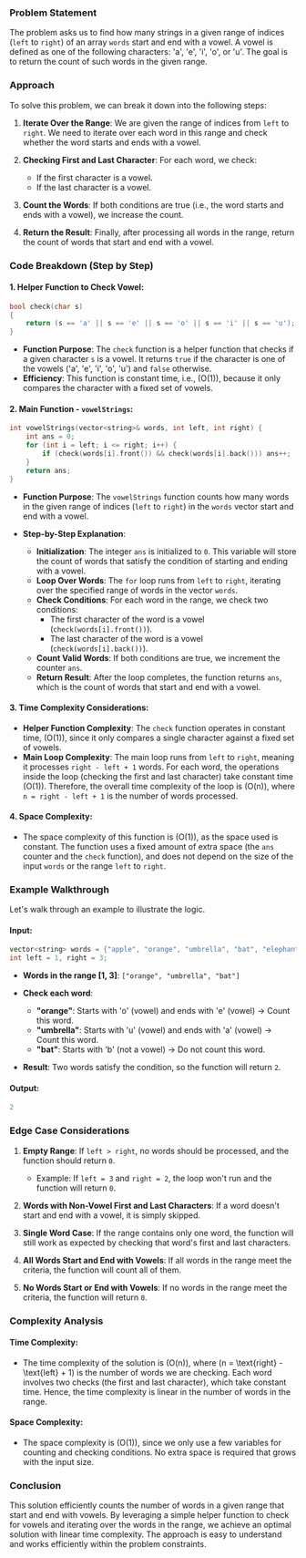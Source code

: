 ### Problem Statement

The problem asks us to find how many strings in a given range of indices (`left` to `right`) of an array `words` start and end with a vowel. A vowel is defined as one of the following characters: 'a', 'e', 'i', 'o', or 'u'. The goal is to return the count of such words in the given range.

### Approach

To solve this problem, we can break it down into the following steps:

1. **Iterate Over the Range**: We are given the range of indices from `left` to `right`. We need to iterate over each word in this range and check whether the word starts and ends with a vowel.
  
2. **Checking First and Last Character**: For each word, we check:
   - If the first character is a vowel.
   - If the last character is a vowel.
   
3. **Count the Words**: If both conditions are true (i.e., the word starts and ends with a vowel), we increase the count.

4. **Return the Result**: Finally, after processing all words in the range, return the count of words that start and end with a vowel.

### Code Breakdown (Step by Step)

#### 1. **Helper Function to Check Vowel**:
```cpp
bool check(char s)
{
    return (s == 'a' || s == 'e' || s == 'o' || s == 'i' || s == 'u');
}
```
- **Function Purpose**: The `check` function is a helper function that checks if a given character `s` is a vowel. It returns `true` if the character is one of the vowels ('a', 'e', 'i', 'o', 'u') and `false` otherwise.
- **Efficiency**: This function is constant time, i.e., \(O(1)\), because it only compares the character with a fixed set of vowels.

#### 2. **Main Function - `vowelStrings`**:
```cpp
int vowelStrings(vector<string>& words, int left, int right) {
    int ans = 0;
    for (int i = left; i <= right; i++) {
        if (check(words[i].front()) && check(words[i].back())) ans++;
    }
    return ans;
}
```
- **Function Purpose**: The `vowelStrings` function counts how many words in the given range of indices (`left` to `right`) in the `words` vector start and end with a vowel.
  
- **Step-by-Step Explanation**:
    - **Initialization**: The integer `ans` is initialized to `0`. This variable will store the count of words that satisfy the condition of starting and ending with a vowel.
    - **Loop Over Words**: The `for` loop runs from `left` to `right`, iterating over the specified range of words in the vector `words`.
    - **Check Conditions**: For each word in the range, we check two conditions:
      - The first character of the word is a vowel (`check(words[i].front())`).
      - The last character of the word is a vowel (`check(words[i].back())`).
    - **Count Valid Words**: If both conditions are true, we increment the counter `ans`.
    - **Return Result**: After the loop completes, the function returns `ans`, which is the count of words that start and end with a vowel.

#### 3. **Time Complexity Considerations**:
- **Helper Function Complexity**: The `check` function operates in constant time, \(O(1)\), since it only compares a single character against a fixed set of vowels.
- **Main Loop Complexity**: The main loop runs from `left` to `right`, meaning it processes `right - left + 1` words. For each word, the operations inside the loop (checking the first and last character) take constant time \(O(1)\). Therefore, the overall time complexity of the loop is \(O(n)\), where `n = right - left + 1` is the number of words processed.

#### 4. **Space Complexity**:
- The space complexity of this function is \(O(1)\), as the space used is constant. The function uses a fixed amount of extra space (the `ans` counter and the `check` function), and does not depend on the size of the input `words` or the range `left` to `right`.

### Example Walkthrough

Let's walk through an example to illustrate the logic.

#### Input:
```cpp
vector<string> words = {"apple", "orange", "umbrella", "bat", "elephant"};
int left = 1, right = 3;
```

- **Words in the range [1, 3]**: `["orange", "umbrella", "bat"]`
- **Check each word**:
  - **"orange"**: Starts with 'o' (vowel) and ends with 'e' (vowel) → Count this word.
  - **"umbrella"**: Starts with 'u' (vowel) and ends with 'a' (vowel) → Count this word.
  - **"bat"**: Starts with 'b' (not a vowel) → Do not count this word.
  
- **Result**: Two words satisfy the condition, so the function will return `2`.

#### Output:
```cpp
2
```

### Edge Case Considerations

1. **Empty Range**: If `left > right`, no words should be processed, and the function should return `0`.
   
   - Example: If `left = 3` and `right = 2`, the loop won't run and the function will return `0`.

2. **Words with Non-Vowel First and Last Characters**: If a word doesn't start and end with a vowel, it is simply skipped.

3. **Single Word Case**: If the range contains only one word, the function will still work as expected by checking that word's first and last characters.

4. **All Words Start and End with Vowels**: If all words in the range meet the criteria, the function will count all of them.

5. **No Words Start or End with Vowels**: If no words in the range meet the criteria, the function will return `0`.

### Complexity Analysis

#### Time Complexity:
- The time complexity of the solution is \(O(n)\), where \(n = \text{right} - \text{left} + 1\) is the number of words we are checking. Each word involves two checks (the first and last character), which take constant time. Hence, the time complexity is linear in the number of words in the range.

#### Space Complexity:
- The space complexity is \(O(1)\), since we only use a few variables for counting and checking conditions. No extra space is required that grows with the input size.

### Conclusion

This solution efficiently counts the number of words in a given range that start and end with vowels. By leveraging a simple helper function to check for vowels and iterating over the words in the range, we achieve an optimal solution with linear time complexity. The approach is easy to understand and works efficiently within the problem constraints.